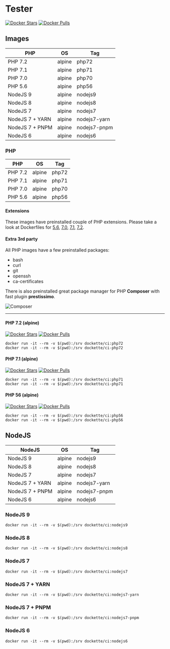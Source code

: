 # Tester

[![Docker Stars](https://img.shields.io/docker/stars/dockette/ci.svg?style=flat)](https://hub.docker.com/r/dockette/ci/)
[![Docker Pulls](https://img.shields.io/docker/pulls/dockette/ci.svg?style=flat)](https://hub.docker.com/r/dockette/ci/)

## Images

| PHP             | OS     | Tag           |
|-----------------|--------|---------------|
| PHP 7.2         | alpine | php72         |
| PHP 7.1         | alpine | php71         |
| PHP 7.0         | alpine | php70         |
| PHP 5.6         | alpine | php56         |
| NodeJS 9        | alpine | nodejs9       |
| NodeJS 8        | alpine | nodejs8       |
| NodeJS 7        | alpine | nodejs7       |
| NodeJS 7 + YARN | alpine | nodejs7-yarn  |
| NodeJS 7 + PNPM | alpine | nodejs7-pnpm  |
| NodeJS 6        | alpine | nodejs6       |

### PHP

| PHP      | OS     | Tag    |
|----------|--------|--------|
| PHP 7.2  | alpine | php72  |
| PHP 7.1  | alpine | php71  |
| PHP 7.0  | alpine | php70  |
| PHP 5.6  | alpine | php56  |

#### Extensions

These images have preinstalled couple of PHP extensions. Please take a look at Dockerfiles for [5.6](https://github.com/dockette/ci/blob/master/php/php56/Dockerfile),
[7.0](https://github.com/dockette/ci/blob/master/php/php70/Dockerfile), [7.1](https://github.com/dockette/ci/blob/master/php/php71/Dockerfile), [7.2](https://github.com/dockette/ci/blob/master/php/php72/Dockerfile).

#### Extra 3rd party

All PHP images have a few preinstalled packages:

- bash
- curl
- git
- openssh
- ca-certificates

There is also preinstalled great package manager for PHP **Composer** with
fast plugin **prestissimo**.

![Composer](https://avatars3.githubusercontent.com/u/837015?v=3&s=200)

-----

#### PHP 7.2 (alpine)

[![Docker Stars](https://img.shields.io/docker/stars/dockette/ci-php72.svg?style=flat)](https://hub.docker.com/r/dockette/ci-php72/)
[![Docker Pulls](https://img.shields.io/docker/pulls/dockette/ci-php72.svg?style=flat)](https://hub.docker.com/r/dockette/ci-php72/)

```
docker run -it --rm -v $(pwd):/srv dockette/ci:php72
docker run -it --rm -v $(pwd):/srv dockette/ci-php72
```

#### PHP 7.1 (alpine)

[![Docker Stars](https://img.shields.io/docker/stars/dockette/ci-php71.svg?style=flat)](https://hub.docker.com/r/dockette/ci-php71/)
[![Docker Pulls](https://img.shields.io/docker/pulls/dockette/ci-php71.svg?style=flat)](https://hub.docker.com/r/dockette/ci-php71/)

```
docker run -it --rm -v $(pwd):/srv dockette/ci:php71
docker run -it --rm -v $(pwd):/srv dockette/ci-php71
```

#### PHP 56 (alpine)

[![Docker Stars](https://img.shields.io/docker/stars/dockette/ci-php56.svg?style=flat)](https://hub.docker.com/r/dockette/ci-php56/)
[![Docker Pulls](https://img.shields.io/docker/pulls/dockette/ci-php56.svg?style=flat)](https://hub.docker.com/r/dockette/ci-php56/)

```
docker run -it --rm -v $(pwd):/srv dockette/ci:php56
docker run -it --rm -v $(pwd):/srv dockette/ci-php56
```

## NodeJS

| NodeJS          | OS     | Tag           |
|-----------------|--------|---------------|
| NodeJS 9        | alpine | nodejs9       |
| NodeJS 8        | alpine | nodejs8       |
| NodeJS 7        | alpine | nodejs7       |
| NodeJS 7 + YARN | alpine | nodejs7-yarn  |
| NodeJS 7 + PNPM | alpine | nodejs7-pnpm  |
| NodeJS 6        | alpine | nodejs6       |

### NodeJS 9

```
docker run -it --rm -v $(pwd):/srv dockette/ci:nodejs9
```

### NodeJS 8

```
docker run -it --rm -v $(pwd):/srv dockette/ci:nodejs8
```

### NodeJS 7

```
docker run -it --rm -v $(pwd):/srv dockette/ci:nodejs7
```

### NodeJS 7 + YARN

```
docker run -it --rm -v $(pwd):/srv dockette/ci:nodejs7-yarn
```

### NodeJS 7 + PNPM

```
docker run -it --rm -v $(pwd):/srv dockette/ci:nodejs7-pnpm
```

### NodeJS 6

```
docker run -it --rm -v $(pwd):/srv dockette/ci:nodejs6
```
